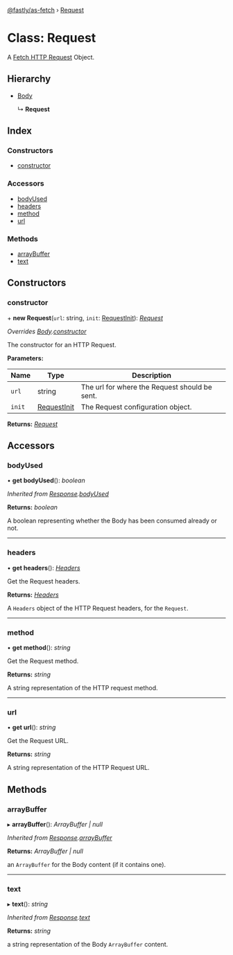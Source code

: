 [@fastly/as-fetch](../README.md) › [Request](request.md)

# Class: Request

A [Fetch HTTP Request](https://developer.mozilla.org/en-US/docs/Web/API/Request) Object.

## Hierarchy

* [Body](body.md)

  ↳ **Request**

## Index

### Constructors

* [constructor](request.md#constructor)

### Accessors

* [bodyUsed](request.md#bodyused)
* [headers](request.md#headers)
* [method](request.md#method)
* [url](request.md#url)

### Methods

* [arrayBuffer](request.md#arraybuffer)
* [text](request.md#text)

## Constructors

###  constructor

\+ **new Request**(`url`: string, `init`: [RequestInit](requestinit.md)): *[Request](request.md)*

*Overrides [Body](body.md).[constructor](body.md#constructor)*

The constructor for an HTTP Request.

**Parameters:**

Name | Type | Description |
------ | ------ | ------ |
`url` | string | The url for where the Request should be sent. |
`init` | [RequestInit](requestinit.md) | The Request configuration object.  |

**Returns:** *[Request](request.md)*

## Accessors

###  bodyUsed

• **get bodyUsed**(): *boolean*

*Inherited from [Response](response.md).[bodyUsed](response.md#bodyused)*

**Returns:** *boolean*

A boolean representing whether the Body has been consumed already or not.

___

###  headers

• **get headers**(): *[Headers](headers.md)*

Get the Request headers.

**Returns:** *[Headers](headers.md)*

A `Headers` object of the HTTP Request headers, for the `Request`.

___

###  method

• **get method**(): *string*

Get the Request method.

**Returns:** *string*

A string representation of the HTTP request method.

___

###  url

• **get url**(): *string*

Get the Request URL.

**Returns:** *string*

A string representation of the HTTP Request URL.

## Methods

###  arrayBuffer

▸ **arrayBuffer**(): *ArrayBuffer | null*

*Inherited from [Response](response.md).[arrayBuffer](response.md#arraybuffer)*

**Returns:** *ArrayBuffer | null*

an `ArrayBuffer` for the Body content (if it contains one).

___

###  text

▸ **text**(): *string*

*Inherited from [Response](response.md).[text](response.md#text)*

**Returns:** *string*

a string representation of the Body `ArrayBuffer` content.
